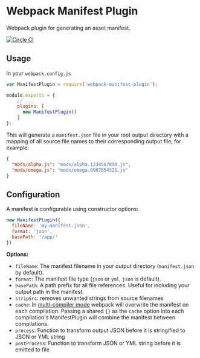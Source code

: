 # Webpack Manifest Plugin

Webpack plugin for generating an asset manifest.

[![Circle CI](https://circleci.com/gh/danethurber/webpack-manifest-plugin.svg?style=shield)](https://circleci.com/gh/danethurber/webpack-manifest-plugin)


## Usage

In your `webpack.config.js`

```javascript
var ManifestPlugin = require('webpack-manifest-plugin');

module.exports = {
    // ...
    plugins: [
      new ManifestPlugin()
    ]
};
```

This will generate a `manifest.json` file in your root output directory with a mapping of all source file names to their corresponding output file, for example:

```json
{
  "mods/alpha.js": "mods/alpha.1234567890.js",
  "mods/omega.js": "mods/omega.0987654321.js"
}
```


## Configuration

A manifest is configurable using constructor options:

```javascript
new ManifestPlugin({
  fileName: 'my-manifest.json',
  format: 'json',
  basePath: '/app/'
})
```

**Options:**

* `fileName`: The manifest filename in your output directory (`manifest.json` by default).
* `format`: The manifest file type (`json` or `yml`, `json` is default).
* `basePath`: A path prefix for all file references. Useful for including your output path in the manifest.
* `stripSrc`: removes unwanted strings from source filenames
* `cache`: In [multi-compiler mode](https://github.com/webpack/webpack/tree/master/examples/multi-compiler) webpack will overwrite the manifest on each compilation. Passing a shared `{}` as the `cache` option into each compilation's ManifestPlugin will combine the manifest between compilations.
* `process`: Function to transform output JSON before it is stringified to JSON or YML string
* `postProcess`: Function to transform JSON or YML string before it is emitted to file
